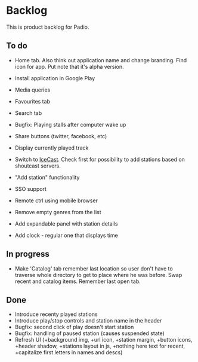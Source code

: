 Backlog
=======

This is product backlog for Padio.

To do
-----
* Home tab. Also think out application name and change branding. Find icon for app. Put note that it's alpha version.

* Install application in Google Play

* Media queries

* Favourites tab

* Search tab

* Bugfix: Playing stalls after computer wake up

* Share buttons (twitter, facebook, etc)

* Display currently played track

* Switch to [IceCast](http://api.dir.xiph.org/experimental/full). Check first for possibility to add stations based on shoutcast servers.

* "Add station" functionality

* SSO support

* Remote ctrl using mobile browser

* Remove empty genres from the list

* Add expandable panel with station details

* Add clock - regular one that displays time

In progress
-----------
* Make 'Catalog' tab remember last location so user don't have to traverse
  whole directory to get to place where he was before. Swap recent and catalog items.
  Remember last open tab.



Done
----
* Introduce recenty played stations
* Introduce play/stop controls and station name in the header
* Bugfix: second click of play doesn't start station
* Bugfix: handling of paused station (causes suspended state)
* Refresh UI (+background img, +url icon, +station margin, +button icons, +header shadow, +stations layout in js, +nothing here text for recent, +capitalize first letters in names and descs)

